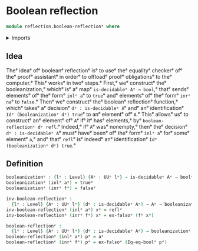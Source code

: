 # Boolean reflection

```agda
module reflection.boolean-reflectionᵉ where
```

<details><summary>Imports</summary>

```agda
open import foundation.booleansᵉ
open import foundation.decidable-typesᵉ
open import foundation.universe-levelsᵉ

open import foundation-core.coproduct-typesᵉ
open import foundation-core.empty-typesᵉ
open import foundation-core.identity-typesᵉ
```

</details>

## Idea

Theᵉ ideaᵉ ofᵉ booleanᵉ reflectionᵉ isᵉ to useᵉ theᵉ equalityᵉ checkerᵉ ofᵉ theᵉ proofᵉ
assistantᵉ in orderᵉ to offloadᵉ proofᵉ obligationsᵉ to theᵉ computer.ᵉ Thisᵉ worksᵉ in
twoᵉ steps.ᵉ First,ᵉ weᵉ constructᵉ theᵉ booleanization,ᵉ whichᵉ isᵉ aᵉ mapᵉ
`is-decidableᵉ Aᵉ → bool`,ᵉ thatᵉ sendsᵉ elementsᵉ ofᵉ theᵉ formᵉ `inlᵉ a`ᵉ to `true`ᵉ andᵉ
elementsᵉ ofᵉ theᵉ formᵉ `inrᵉ na`ᵉ to `false`.ᵉ Thenᵉ weᵉ constructᵉ theᵉ booleanᵉ
reflectionᵉ function,ᵉ whichᵉ takesᵉ aᵉ decisionᵉ `dᵉ : is-decidableᵉ A`ᵉ andᵉ anᵉ
identificationᵉ `Idᵉ (booleanizationᵉ dᵉ) true`ᵉ to anᵉ elementᵉ ofᵉ `A`.ᵉ Thisᵉ allowsᵉ usᵉ
to constructᵉ anᵉ elementᵉ ofᵉ `A`ᵉ ifᵉ itᵉ hasᵉ elements,ᵉ byᵉ
`boolean-reflectionᵉ dᵉ refl`.ᵉ Indeed,ᵉ ifᵉ `A`ᵉ wasᵉ nonempty,ᵉ thenᵉ theᵉ decisionᵉ
`dᵉ : is-decidableᵉ A`ᵉ mustᵉ haveᵉ beenᵉ ofᵉ theᵉ formᵉ `inlᵉ a`ᵉ forᵉ someᵉ elementᵉ `a`,ᵉ
andᵉ thatᵉ `refl`ᵉ isᵉ indeedᵉ anᵉ identificationᵉ `Idᵉ (booleanizationᵉ dᵉ) true`.ᵉ

## Definition

```agda
booleanizationᵉ : {lᵉ : Level} {Aᵉ : UUᵉ lᵉ} → is-decidableᵉ Aᵉ → boolᵉ
booleanizationᵉ (inlᵉ aᵉ) = trueᵉ
booleanizationᵉ (inrᵉ fᵉ) = falseᵉ

inv-boolean-reflectionᵉ :
  {lᵉ : Level} {Aᵉ : UUᵉ lᵉ} (dᵉ : is-decidableᵉ Aᵉ) → Aᵉ → booleanizationᵉ dᵉ ＝ᵉ trueᵉ
inv-boolean-reflectionᵉ (inlᵉ aᵉ) xᵉ = reflᵉ
inv-boolean-reflectionᵉ (inrᵉ fᵉ) xᵉ = ex-falsoᵉ (fᵉ xᵉ)

boolean-reflectionᵉ :
  {lᵉ : Level} {Aᵉ : UUᵉ lᵉ} (dᵉ : is-decidableᵉ Aᵉ) → booleanizationᵉ dᵉ ＝ᵉ trueᵉ → Aᵉ
boolean-reflectionᵉ (inlᵉ aᵉ) pᵉ = aᵉ
boolean-reflectionᵉ (inrᵉ fᵉ) pᵉ = ex-falsoᵉ (Eq-eq-boolᵉ pᵉ)
```